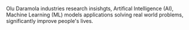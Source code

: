 Olu Daramola industries research insishgts, Artifical Intelligence (AI), Machine Learning (ML) models applications solving real world problems, significantly improve people's lives.
